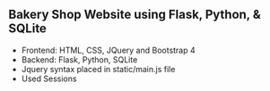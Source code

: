 ## Bakery Shop Website using Flask, Python, & SQLite
- Frontend: HTML, CSS, JQuery and Bootstrap 4
- Backend: Flask, Python, SQLite
- Jquery syntax placed in static/main.js file
- Used Sessions
